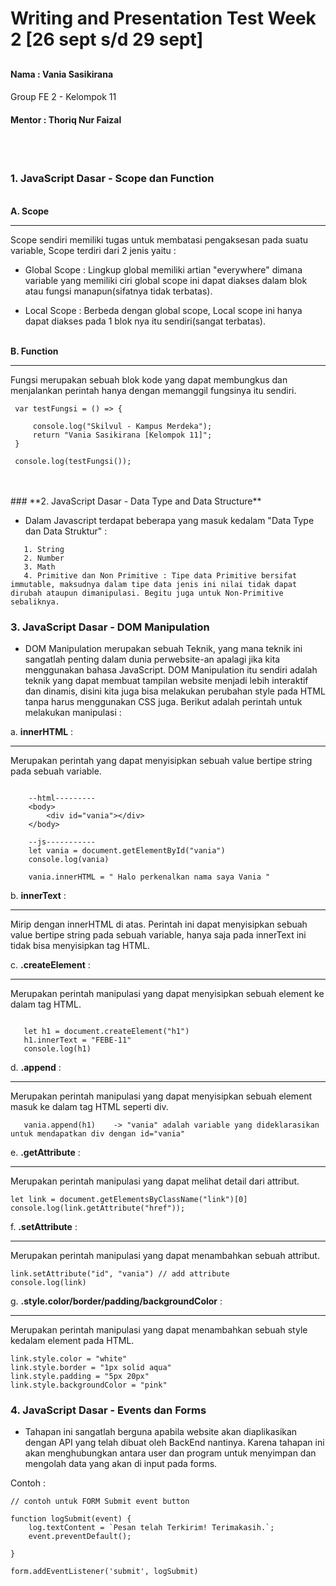 # Writing and Presentation Test Week 2 [26 sept s/d 29 sept]
## <h4>Nama     : Vania Sasikirana</h4><h4></h4>Group FE 2 - Kelompok 11</h4> <h4>Mentor : Thoriq Nur Faizal</h4>

<br>
<br>

### **1. JavaScript Dasar - Scope dan Function**

  <br><b>A. Scope</b><hr> Scope sendiri memiliki tugas untuk membatasi pengaksesan pada suatu variable, Scope terdiri dari 2 jenis yaitu :<br>
    
   - Global Scope : Lingkup global memiliki artian "everywhere" dimana variable yang memiliki ciri global scope ini dapat diakses dalam blok atau fungsi manapun(sifatnya tidak terbatas).
    
   
   - Local Scope : Berbeda dengan global scope, Local scope ini hanya dapat diakses pada 1 blok nya itu sendiri(sangat terbatas).
  

   <br><b>B. Function</b><hr>Fungsi merupakan sebuah blok kode yang dapat membungkus dan menjalankan perintah hanya dengan memanggil fungsinya itu sendiri.<br>


   ```
    var testFungsi = () => {

        console.log("Skilvul - Kampus Merdeka");
        return "Vania Sasikirana [Kelompok 11]";
    }

    console.log(testFungsi());
   ```
<br>
<br>
   ### **2. JavaScript Dasar - Data Type and Data Structure**

- Dalam Javascript terdapat beberapa yang masuk kedalam "Data Type dan Data Struktur" :
 ```
    1. String
    2. Number 
    3. Math
    4. Primitive dan Non Primitive : Tipe data Primitive bersifat immutable, maksudnya dalam tipe data jenis ini nilai tidak dapat dirubah ataupun dimanipulasi. Begitu juga untuk Non-Primitive sebaliknya.
 ```

### **3. JavaScript Dasar - DOM Manipulation**

- DOM Manipulation merupakan sebuah Teknik, yang mana teknik ini sangatlah penting dalam dunia perwebsite-an apalagi jika kita menggunakan bahasa JavaScript. DOM Manipulation itu sendiri adalah teknik yang dapat membuat tampilan website menjadi lebih interaktif dan dinamis, disini kita juga bisa melakukan perubahan style pada HTML tanpa harus menggunakan CSS juga. Berikut adalah perintah untuk melakukan manipulasi :


a. <b>innerHTML</b> : <hr> Merupakan perintah yang dapat menyisipkan sebuah value bertipe string pada sebuah variable.

```
    
    --html---------
    <body>
        <div id="vania"></div>
    </body>

    --js-----------
    let vania = document.getElementById("vania")
    console.log(vania)

    vania.innerHTML = " Halo perkenalkan nama saya Vania "

```
b. <b>innerText</b> : <hr> Mirip dengan innerHTML di atas. Perintah ini dapat menyisipkan sebuah value bertipe string pada sebuah variable, hanya saja pada innerText ini tidak bisa menyisipkan tag HTML.

c. <b>.createElement</b> : <hr> Merupakan perintah manipulasi yang dapat menyisipkan sebuah element ke dalam tag HTML.

```

   let h1 = document.createElement("h1")
   h1.innerText = "FEBE-11"
   console.log(h1)

```
d. <b>.append</b> : <hr> Merupakan perintah manipulasi yang dapat menyisipkan sebuah element masuk ke dalam tag HTML seperti div.

```
   vania.append(h1)    -> "vania" adalah variable yang dideklarasikan untuk mendapatkan div dengan id="vania"
```
e. <b>.getAttribute</b> : <hr> Merupakan perintah manipulasi yang dapat melihat detail dari attribut.

```
let link = document.getElementsByClassName("link")[0]
console.log(link.getAttribute("href")); 
```
f. <b>.setAttribute</b> : <hr> Merupakan perintah manipulasi yang dapat menambahkan sebuah attribut.

```
link.setAttribute("id", "vania") // add attribute
console.log(link)
```
g. <b>.style.color/border/padding/backgroundColor</b> : <hr> Merupakan perintah manipulasi yang dapat menambahkan sebuah style kedalam element pada HTML.

```
link.style.color = "white"
link.style.border = "1px solid aqua"
link.style.padding = "5px 20px"
link.style.backgroundColor = "pink"
```

### **4. JavaScript Dasar - Events dan Forms**

- Tahapan ini sangatlah berguna apabila website akan diaplikasikan dengan API yang telah dibuat oleh BackEnd nantinya. Karena tahapan ini akan menghubungkan antara user dan program untuk menyimpan dan mengolah data yang akan di input pada forms.

Contoh :
```
// contoh untuk FORM Submit event button

function logSubmit(event) {
    log.textContent = `Pesan telah Terkirim! Terimakasih.`;
    event.preventDefault();

}

form.addEventListener('submit', logSubmit)
```